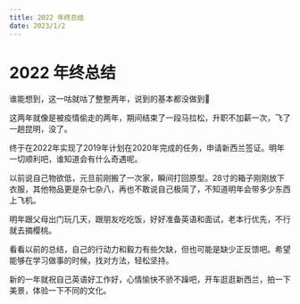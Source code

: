 ```yaml
---
title: 2022 年终总结
date: 2023/1/2
---
```


# 2022 年终总结

谁能想到，这一咕就咕了整整两年，说到的基本都没做到🐶

这两年就像是被疫情偷走的两年，期间结束了一段马拉松，升职不加薪一次，飞了一趟昆明，没了。

终于在2022年实现了2019年计划在2020年完成的任务，申请新西兰签证。明年一切顺利吧，谁知道会有什么奇遇呢。

以前说自己物欲低，元旦前刚搬了一次家，瞬间打回原型。28寸的箱子刚刚放下衣服，其他物品更是杂七杂八，再也不敢说自己极简了，不知道明年会带多少东西上飞机。

明年跟父母出门玩几天，跟朋友吃吃饭，好好准备英语和面试，老本行优先，不行就去摘樱桃。

看看以前的总结，自己的行动力和毅力有些欠缺，但也可能是缺少正反馈吧。希望能够在学习做事的时候，找对方法，轻松坚持。

新的一年就祝自己英语好工作好，心情愉快不骄不躁吧，开车逛逛新西兰，拍一下美景，体验一下不同的文化。
